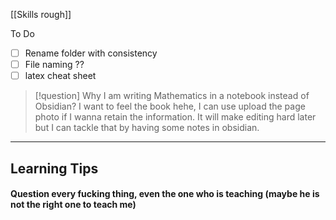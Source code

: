 [[Skills rough]]

To Do
- [ ] Rename folder with consistency
- [ ] File naming ??  
- [ ] latex cheat sheet

>[!question] Why I am writing Mathematics in a notebook instead of Obsidian?
>I want to feel the book hehe, I can use upload the page photo if I wanna retain the information. It will make editing hard later but I can tackle that by having some notes in obsidian.

---
## Learning Tips

#### Question every fucking thing, even the one who is teaching (maybe he is not the right one to teach me)
